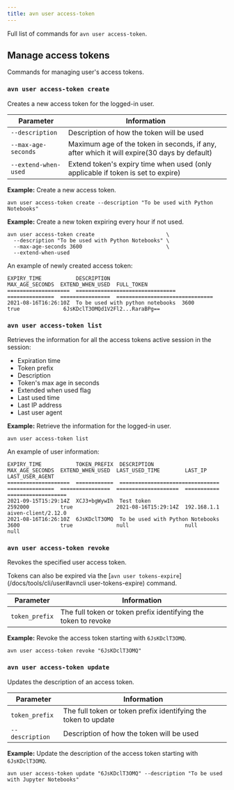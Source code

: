 ```yaml
---
title: avn user access-token
---
```


Full list of commands for `avn user access-token`.

## Manage access tokens

Commands for managing user's access tokens.

### `avn user access-token create`

Creates a new access token for the logged-in user.

| Parameter            | Information                                                                                 |
| -------------------- | ------------------------------------------------------------------------------------------- |
| `--description`      | Description of how the token will be used                                                   |
| `--max-age-seconds`  | Maximum age of the token in seconds, if any, after which it will expire(30 days by default) |
| `--extend-when-used` | Extend token's expiry time when used (only applicable if token is set to expire)            |

**Example:** Create a new access token.

```
avn user access-token create --description "To be used with Python Notebooks"
```

**Example:** Create a new token expiring every hour if not used.

```
avn user access-token create                       \
  --description "To be used with Python Notebooks" \
  --max-age-seconds 3600                           \
  --extend-when-used
```

An example of newly created access token:

``` text
EXPIRY_TIME           DESCRIPTION                       MAX_AGE_SECONDS  EXTEND_WHEN_USED  FULL_TOKEN
====================  ================================  ===============  ================  ===============================
2021-08-16T16:26:10Z  To be used with python notebooks  3600             true              6JsKDclT3OMQd1V2Fl2...RaraBPg==
```

### `avn user access-token list`

Retrieves the information for all the access tokens active session in
the session:

-   Expiration time
-   Token prefix
-   Description
-   Token's max age in seconds
-   Extended when used flag
-   Last used time
-   Last IP address
-   Last user agent

**Example:** Retrieve the information for the logged-in user.

```
avn user access-token list
```

An example of user information:

``` text
EXPIRY_TIME           TOKEN_PREFIX  DESCRIPTION                       MAX_AGE_SECONDS  EXTEND_WHEN_USED  LAST_USED_TIME        LAST_IP      LAST_USER_AGENT
====================  ============  ================================  ===============  ================  ====================  ===========  ===================
2021-09-15T15:29:14Z  XCJ3+bgWywIh  Test token                        2592000          true              2021-08-16T15:29:14Z  192.168.1.1  aiven-client/2.12.0
2021-08-16T16:26:10Z  6JsKDclT3OMQ  To be used with Python Notebooks  3600             true              null                  null         null
```

### `avn user access-token revoke`

Revokes the specified user access token.

Tokens can also be expired via the
[`avn user tokens-expire`](/docs/tools/cli/user#avncli user-tokens-expire) command.

| Parameter      | Information                                                    |
| -------------- | -------------------------------------------------------------- |
| `token_prefix` | The full token or token prefix identifying the token to revoke |

**Example:** Revoke the access token starting with `6JsKDclT3OMQ`.

```
avn user access-token revoke "6JsKDclT3OMQ"
```

### `avn user access-token update`

Updates the description of an access token.

| Parameter       | Information                                                    |
| --------------- | -------------------------------------------------------------- |
| `token_prefix`  | The full token or token prefix identifying the token to update |
| `--description` | Description of how the token will be used                      |

**Example:** Update the description of the access token starting with
`6JsKDclT3OMQ`.

```
avn user access-token update "6JsKDclT3OMQ" --description "To be used with Jupyter Notebooks"
```

